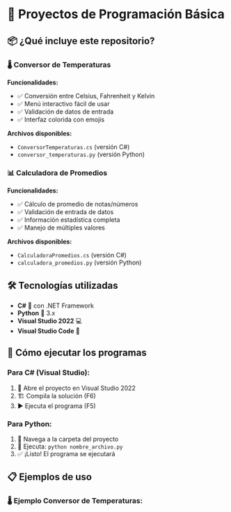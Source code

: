 # 🚀 Proyectos de Programación Básica

## 📦 ¿Qué incluye este repositorio?

### 🌡️ Conversor de Temperaturas
**Funcionalidades:**
- ✅ Conversión entre Celsius, Fahrenheit y Kelvin
- ✅ Menú interactivo fácil de usar
- ✅ Validación de datos de entrada
- ✅ Interfaz colorida con emojis

**Archivos disponibles:**
- `ConversorTemperaturas.cs` (versión C#)
- `conversor_temperaturas.py` (versión Python)

### 📊 Calculadora de Promedios
**Funcionalidades:**
- ✅ Cálculo de promedio de notas/números
- ✅ Validación de entrada de datos
- ✅ Información estadística completa
- ✅ Manejo de múltiples valores

**Archivos disponibles:**
- `CalculadoraPromedios.cs` (versión C#)
- `calculadora_promedios.py` (versión Python)

## 🛠️ Tecnologías utilizadas

- **C#** 🎯 con .NET Framework
- **Python** 🐍 3.x
- **Visual Studio 2022** 💻
- **Visual Studio Code** 🔧

## 🚀 Cómo ejecutar los programas

### Para C# (Visual Studio):
1. 📂 Abre el proyecto en Visual Studio 2022
2. 🏗️ Compila la solución (F6)
3. ▶️ Ejecuta el programa (F5)

### Para Python:
1. 📁 Navega a la carpeta del proyecto
2. 🐍 Ejecuta: `python nombre_archivo.py`
3. ✅ ¡Listo! El programa se ejecutará

## 📋 Ejemplos de uso

### 🌡️ Ejemplo Conversor de Temperaturas: